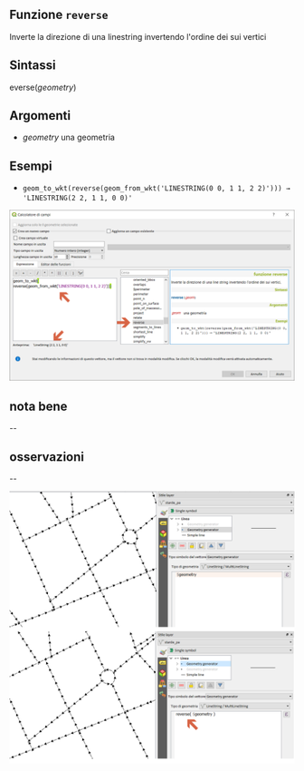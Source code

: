 ## Funzione `reverse`

Inverte la direzione di una linestring invertendo l'ordine dei sui vertici

## Sintassi

everse(_geometry_)

## Argomenti

* _geometry_ una geometria

## Esempi

* `geom_to_wkt(reverse(geom_from_wkt('LINESTRING(0 0, 1 1, 2 2)'))) → 'LINESTRING(2 2, 1 1, 0 0)'`

<img src="/img/geometria/reverse/reverse1.png">

## nota bene

--

## osservazioni

--

<img src="/img/geometria/reverse/reverse2.png">